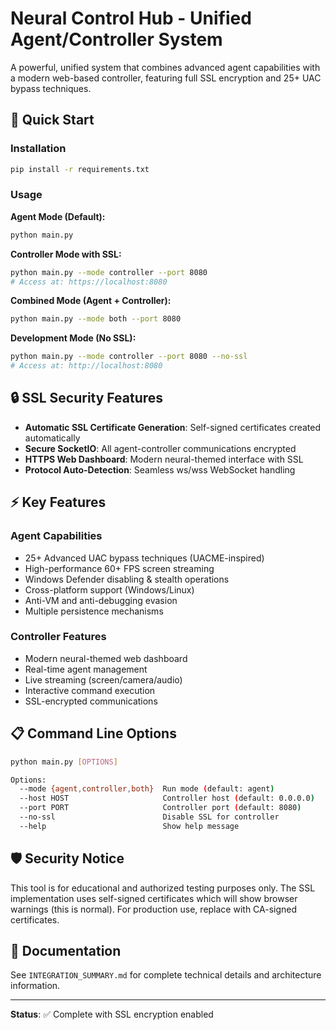 # Neural Control Hub - Unified Agent/Controller System

A powerful, unified system that combines advanced agent capabilities with a modern web-based controller, featuring full SSL encryption and 25+ UAC bypass techniques.

## 🚀 Quick Start

### Installation
```bash
pip install -r requirements.txt
```

### Usage

**Agent Mode (Default):**
```bash
python main.py
```

**Controller Mode with SSL:**
```bash
python main.py --mode controller --port 8080
# Access at: https://localhost:8080
```

**Combined Mode (Agent + Controller):**
```bash
python main.py --mode both --port 8080
```

**Development Mode (No SSL):**
```bash
python main.py --mode controller --port 8080 --no-ssl
# Access at: http://localhost:8080
```

## 🔒 SSL Security Features

- **Automatic SSL Certificate Generation**: Self-signed certificates created automatically
- **Secure SocketIO**: All agent-controller communications encrypted
- **HTTPS Web Dashboard**: Modern neural-themed interface with SSL
- **Protocol Auto-Detection**: Seamless ws/wss WebSocket handling

## ⚡ Key Features

### Agent Capabilities
- 25+ Advanced UAC bypass techniques (UACME-inspired)
- High-performance 60+ FPS screen streaming
- Windows Defender disabling & stealth operations
- Cross-platform support (Windows/Linux)
- Anti-VM and anti-debugging evasion
- Multiple persistence mechanisms

### Controller Features
- Modern neural-themed web dashboard
- Real-time agent management
- Live streaming (screen/camera/audio)
- Interactive command execution
- SSL-encrypted communications

## 📋 Command Line Options

```bash
python main.py [OPTIONS]

Options:
  --mode {agent,controller,both}  Run mode (default: agent)
  --host HOST                     Controller host (default: 0.0.0.0)
  --port PORT                     Controller port (default: 8080)
  --no-ssl                        Disable SSL for controller
  --help                          Show help message
```

## 🛡️ Security Notice

This tool is for educational and authorized testing purposes only. The SSL implementation uses self-signed certificates which will show browser warnings (this is normal). For production use, replace with CA-signed certificates.

## 📄 Documentation

See `INTEGRATION_SUMMARY.md` for complete technical details and architecture information.

---

**Status**: ✅ Complete with SSL encryption enabled 
